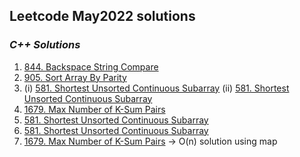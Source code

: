 ## Leetcode May2022 solutions

### <em> C++ Solutions </em>
1. [844. Backspace String Compare](/May2022/C%2B%2B/backspaceStrCmp.cpp) 
2. [905. Sort Array By Parity](/May2022/C%2B%2B/905.md)
3. (i) [581. Shortest Unsorted Continuous Subarray](/May2022/C%2B%2B/581.md) (ii) [581. Shortest Unsorted Continuous Subarray](/May2022/C%2B%2B/shortUnsortedContinuousSubarr.cpp)
4. [1679. Max Number of K-Sum Pairs](/May2022/C%2B%2B/1679.md)
3. [581. Shortest Unsorted Continuous Subarray](/May2022/C%2B%2B/581.md)
3. [581. Shortest Unsorted Continuous Subarray](/May2022/C%2B%2B/shortUnsortedContinuousSubarr.cpp)
4. [1679. Max Number of K-Sum Pairs](/May2022/C%2B%2B/Max_num_of_k_sumPairs.cpp) -> O(n) solution using map



